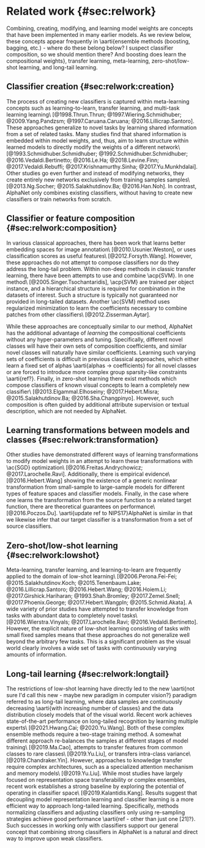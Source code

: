 # Related work {#sec:relwork}

Combining, creating, modifying, and learning model weights are concepts that
have been implemented in many earlier models. As we review below, these
concepts appear frequently in \aarti{ensemble methods (boosting, bagging,
etc.) - where do these belong below? I suspect classifier composition, so we
should mention there? And boosting does learn the compositional weights},
transfer learning, meta-learning, zero-shot/low-shot learning, and long-tail
learning.

## Classifier creation {#sec:relwork:creation}

The process of creating new classifiers is captured within meta-learning
concepts such as learning-to-learn, transfer learning, and multi-task learning
learning\ [@1998.Thrun.Thrun; @1997.Wiering.Schmidhuber; @2009.Yang.Pandzsm;
@1997.Caruana.Caruana; @2016.Lillicrap.Santoro]. These approaches generalize to
novel tasks by learning shared information from a set of related tasks. Many
studies find that shared information is embedded within model weights, and,
thus, aim to learn structure within learned models to directly modify the
weights of a different network\ [@1993.Schmidhuber.Schmidhuber;
@1992.Schmidhuber.Schmidhuber; @2016.Vedaldi.Bertinetto; @2016.Le.Ha;
@2018.Levine.Finn; @2017.Vedaldi.Rebuffi; @2017.Krishnamurthy.Sinha;
@2017.Yu.Munkhdalai]. Other studies go even further and instead of modifying
networks, they create entirely new networks exclusively from training samples
samples\ [@2013.Ng.Socher; @2015.Salakhutdinov.Ba; @2016.Han.Noh]. In contrast,
AlphaNet only combines existing classifiers, without having to create new
classifiers or train networks from scratch.

## Classifier or feature composition {#sec:relwork:composition}

In various classical approaches, there has been work that learns better
embedding spaces for image annotation\ [@2010.Usunier.Weston], or uses
classification scores as useful features\ [@2012.Forsyth.Wang]. However, these
approaches do not attempt to compose classifiers nor do they address the
long-tail problem. Within non-deep methods in classic transfer learning, there
have been attempts to use and combine \acp{SVM}. In one method\ [@2005.Singer.Tsochantaridis],
\acp{SVM} are trained per object instance, and a hierarchical structure is
required for combination in the datasets of interest. Such a structure is
typically not guaranteed nor provided in long-tailed datasets. Another \ac{SVM}
method uses regularized minimization to learn the coefficients necessary to
combine patches from other classifiers\ [@2012.Zisserman.Aytar].

While these approaches are conceptually similar to our method, AlphaNet has the
additional advantage of _learning_ the compositional coefficients without any
hyper-parameters and tuning. Specifically, different novel classes will have
their own sets of composition coefficients, and similar novel classes will
naturally have similar coefficients. Learning such varying sets of coefficients
is difficult in previous classical approaches, which either learn a fixed set
of alphas \aarti{alphas $\rightarrow$ coefficients} for all novel classes or
are forced to introduce more complex group sparsity-like constraints
\aarti{ref?}. Finally, in zero-shot learning there exist methods which compose
classifiers of known visual concepts to learn a completely new
classifier\ [@2013.Elgammal.Elhoseiny; @2017.Hebert.Misra; @2015.Salakhutdinov.Ba;
@2016.Sha.Changpinyo]. However, such composition is often guided by additional
attribute supervision or textual description, which are not needed by AlphaNet.

## Learning transformations between models and classes {#sec:relwork:transformation}

Other studies have demonstrated different ways of learning transformations to
modify model weights in an attempt to learn these transformations with \ac{SGD}
optimization\ [@2016.Freitas.Andrychowicz; @2017.Larochelle.Ravi]. Additionally,
there is empirical evidence\ [@2016.Hebert.Wang] showing the existence of a
generic nonlinear transformation from small-sample to large-sample models for
different types of feature spaces and classifier models. Finally, in the case
where one learns the transformation from the source function to a related
target function, there are theoretical guarantees on performance\ [@2016.Poczos.Du].
\aarti{update ref to NIPS17}AlphaNet is similar in that we likewise infer that
our target classifier is a transformation from a set of source classifiers.

## Zero-shot/low-shot learning {#sec:relwork:lowshot}

Meta-learning, transfer learning, and learning-to-learn are frequently applied
to the domain of low-shot learning\ [@2006.Perona.Fei-Fei;
@2015.Salakhutdinov.Koch; @2015.Tenenbaum.Lake; @2016.Lillicrap.Santoro;
@2016.Hebert.Wang; @2016.Hoiem.Li; @2017.Girshick.Hariharan;
@1993.Shah.Bromley; @2017.Zemel.Snell; @2017.Phoenix.George;
@2017.Hebert.Wangpln; @2015.Schmid.Akata]. A wide variety of prior studies have
attempted to transfer knowledge from tasks with abundant data to completely
novel tasks\ [@2016.Wierstra.Vinyals; @2017.Larochelle.Ravi;
@2016.Vedaldi.Bertinetto]. However, the explicit nature of low-shot learning
consisting of tasks with small fixed samples means that these approaches do not
generalize well beyond the arbitrary few tasks. This is a significant problem
as the visual world clearly involves a wide set of tasks with continuously
varying amounts of information.

## Long-tail learning {#sec:relwork:longtail}

The restrictions of low-shot learning have directly led to the new \aarti{not
sure I'd call this new - maybe new paradigm in computer vision?} paradigm
referred to as long-tail learning, where data samples are continuously
decreasing \aarti{with increasing number of classes} and the data distribution
closely models that of the visual world. Recent work achieves state-of-the-art
performance on long-tailed recognition by learning multiple
experts\ [@2021.Hwang.Cai; @2020.Yu.Wang]. Both of these complex ensemble methods
require a two-stage training method. A somewhat different approach re-balances
the samples at different stages of model training\ [@2019.Ma.Cao], attempts to
transfer features from common classes to rare classes\ [@2019.Yu.Liu], or
transfers intra-class variance\ [@2019.Chandraker.Yin]. However, approaches to
knowledge transfer require complex architectures, such as a specialized
attention mechanism and memory models\ [@2019.Yu.Liu]. While most studies have
largely focused on representation space transferability or complex ensembles,
recent work establishes a strong baseline by exploring the potential of
operating in classifier space\ [@2019.Kalantidis.Kang]. Results suggest that
decoupling model representation learning and classifier learning is a more
efficient way to approach long-tailed learning. Specifically, methods
normalizing classifiers and adjusting classifiers only using re-sampling
strategies achieve good performance \aarti{ref - other than just one [21]?}.
Such successes in working only with classifiers support our general concept
that combining strong classifiers in AlphaNet is a natural and direct way to
improve upon weak classifiers.
